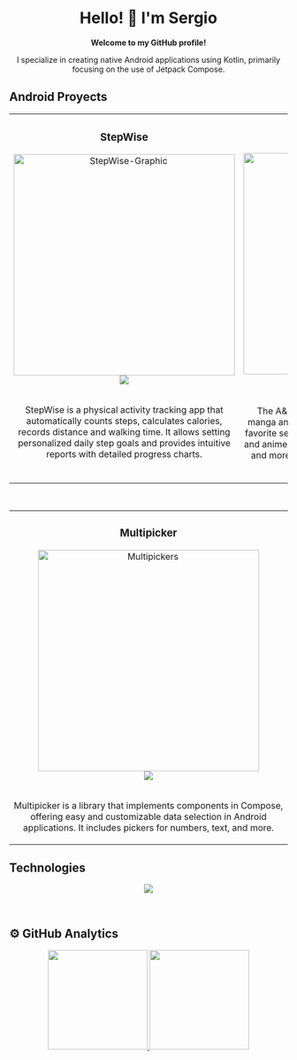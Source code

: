 <div align="center">
   
   # Hello! 👋 I'm Sergio
   
   <!--[![Linkedin](https://img.shields.io/badge/LinkedIn-blue?logo=linkedin)](https://www.linkedin.com/in/sergio-mateo-moreno/)
   [![Playstore](https://img.shields.io/badge/PlayStore-red?logo=googleplay)](https://play.google.com/store/apps/developer?id=Retur)-->

   **Welcome to my GitHub profile!**
   
   I specialize in creating native Android applications using Kotlin, primarily focusing on the use of Jetpack Compose.

</div>

## Android Proyects
<table>
   <tr>
      <td width="50%">
         <h3 align="center">StepWise</h3>
         <div align="center">
            <a href="https://play.google.com/store/apps/details?id=com.returdev.stepwise&hl=es" target="_blank">
               <img alt="StepWise-Graphic" src="https://github.com/ReturDev/ReTurDev/assets/79228896/f878e200-14fe-4231-980f-0c572c9bd882" width="400"/>
            </a>
            <a href="https://play.google.com/store/apps/details?id=com.returdev.stepwise&hl=es" target="_blank">
               <img src="https://img.shields.io/badge/Download-%234D667B?style=for-the-badge&logo=googleplay">
            </a>
            </br>
            </br>
            <p> 
               StepWise is a physical activity tracking app that automatically counts steps, calculates calories, records distance and walking time. It allows setting personalized daily step goals and    provides intuitive reports with detailed progress charts.
            </p>
            </br>
         </div>
      </td>
      <td width="50%">
         <h3 align="center">A&MVault</h3>
         <div align="center">
            <a href="https://github.com/ReturDev/AnimeMangaVault" target="_blank">
               <img alt="AnimeMangaVault" src="https://github.com/ReturDev/ReTurDev/assets/79228896/3952cda7-4af8-48be-a5c1-16bffdceba32" width="400"/>
            </a>
            <a href="https://github.com/ReturDev/AnimeMangaVault" target="_blank">
               <img src="https://img.shields.io/badge/Code-%2307CC88?style=for-the-badge&logo=github">
            </a>
            <a href="https://play.google.com/store/apps/details?id=github.returdev.animemangavault" target="_blank">
               <img src="https://img.shields.io/badge/Download-%2323413A?style=for-the-badge&logo=googleplay">
            </a>
            </br>
            </br>
            <p>
               The A&MVault app is a convenient tool for avid manga and anime enthusiasts to keep track of their favorite series. With this app, users can mark manga and anime titles as 'following',                        'completed', 'on_hold' and more, allowing them to organize their reading and viewing progress.
            </p>
         </div>
      </td>
   </tr>
</table>
</br>
<table>
   <tr>
      <td width="50%">
         <h3 align="center"> Multipicker </h3>
         <div align="center">
            <a href="https://github.com/ReturDev/MultiPickers" target="_blank">
               <img alt="Multipickers" src="https://github.com/ReturDev/ReTurDev/assets/79228896/8a662f94-4814-4584-9e93-9ae1c1961bc1" width="400"/>
            </a>
            </br>
            <a href="https://github.com/ReturDev/MultiPickers" target="_blank">
               <img src="https://img.shields.io/badge/Code-%238A68DF?style=for-the-badge&logo=github">
            </a>
            </br>
            </br>
            <p>Multipicker is a library that implements components in Compose, offering easy and customizable data selection in Android applications. It includes pickers for numbers, text, and more.</p>
         </div>
      </td>
   </tr>
</table>

## Technologies
<p align="center">
  <a href="https://skillicons.dev">
    <img src="https://skillicons.dev/icons?i=java,kotlin,androidstudio,firebase,mysql,git" />
  </a>
</p>
</br>

## ⚙️ GitHub Analytics
<div align="center">
  <a href="https://github.com/ReTuRDev">
     <img height="180em" src="https://github-readme-stats-eight-theta.vercel.app/api?username=ReTuRDev&show_icons=true&theme=algolia&include_all_commits=true&count_private=true"/>
     <img height="180em" src="https://github-readme-stats-eight-theta.vercel.app/api/top-langs/?username=ReTurDev&layout=compact&langs_count=8&theme=algolia"/>
   </a>
</div>


